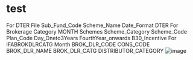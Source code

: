 # test

For DTER File
Sub_Fund_Code	Scheme_Name	  Date_Format	DTER
For Brokerage
Category	MONTH	Schemes	Scheme_Category	 Scheme_Code	    Plan_Code	Day_Oneto3Years	FourthYear_onwards	B30_Incentive
For IFABROKDLRCATG
Month	BROK_DLR_CODE	CONS_CODE	BROK_DLR_NAME	BROK_DLR_CATG	DISTRIBUTOR_CATEGORY
![image](https://user-images.githubusercontent.com/26202363/142412971-13b080d3-a3ed-4318-9b2a-febca2b6a14f.png)

